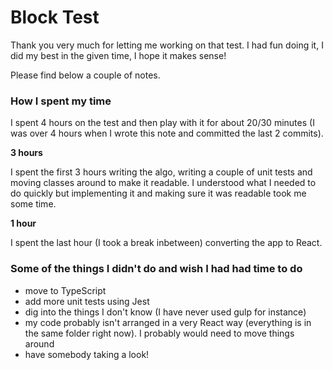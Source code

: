 # Block Test

Thank you very much for letting me working on that test.
I had fun doing it, I did my best in the given time, I hope it makes sense!

Please find below a couple of notes.


### How I spent my time

I spent 4 hours on the test and then play with it for about 20/30 minutes (I was over 4 hours when I wrote this note and committed the last 2 commits).

**3 hours**

I spent the first 3 hours writing the algo, writing a couple of unit tests and moving classes around to make it readable.
I understood what I needed to do quickly but implementing it and making sure it was readable took me some time.

**1 hour**

I spent the last hour (I took a break inbetween) converting the app to React.


### Some of the things I didn't do and wish I had had time to do

* move to TypeScript
* add more unit tests using Jest
* dig into the things I don't know (I have never used gulp for instance)
* my code probably isn't arranged in a very React way (everything is in the same folder right now). I probably would need to move things around
* have somebody taking a look!
